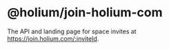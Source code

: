 # @holium/join-holium-com

The API and landing page for space invites at https://join.holium.com/:inviteId.

